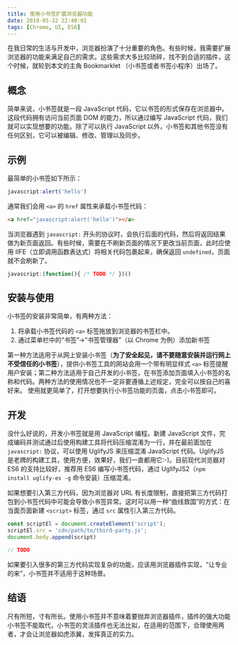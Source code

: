 ```yaml
---
title: 使用小书签扩展浏览器功能
date: 2019-05-22 22:40:01
tags: [Chrome, UI, ES6]
---
```


在我日常的生活与开发中，浏览器扮演了十分重要的角色。有些时候，我需要扩展浏览器的功能来满足自己的需求。这些需求大多比较琐碎，找不到合适的插件，这个时候，就轮到本文的主角 Bookmarklet （小书签或者书签小程序）出场了。

## 概念
简单来说，小书签就是一段 JavaScript 代码，它以书签的形式保存在浏览器中。这段代码拥有访问当前页面 DOM 的能力，所以通过编写 JavaScript 代码，我们就可以实现想要的功能。除了可以执行 JavaScript 以外，小书签和其他书签没有任何区别，它可以被编辑、修改、管理以及同步。

## 示例
最简单的小书签如下所示：
```js
javascript:alert('hello')
```
通常我们会用 `<a>` 的 `href` 属性来承载小书签代码：
```html
<a href="javascript:alert('hello')"></a>
```
当浏览器遇到 `javascript:` 开头的协议时，会执行后面的代码，然后将返回结果做为新页面返回。有些时候，需要在不刷新页面的情况下更改当前页面，此时应使用 IIFE（立即调用函数表达式）将相关代码包裹起来，确保返回 `undefined`，页面就不会刷新了。
```js
javascript:(function(){ /* TODO */ })() 
```

## 安装与使用
小书签的安装非常简单，有两种方法：
1. 将承载小书签代码的 `<a>` 标签拖放到浏览器的书签栏中。
2. 通过菜单栏中的“书签”->“书签管理器”（以 Chrome 为例）添加新书签

第一种方法适用于从网上安装小书签（**为了安全起见，请不要随意安装并运行网上不受信任的小书签**），提供小书签工具的网站会用一个带有明显样式 `<a>` 标签提醒用户安装；第二种方法适用于自己开发的小书签，在书签添加页面填入小书签的名称和代码。两种方法的使用情况也不一定非要遵循上述规定，完全可以按自己的喜好来。
使用就更简单了，打开想要执行小书签功能的页面，点击小书签即可。

## 开发
没什么好说的，开发小书签就是用 JavaScript 编程。新建 JavaScript 文件，完成编码并测试通过后使用构建工具将代码压缩混淆为一行，并在最前面加在 `javascript:` 协议，可以使用 UglifyJS 来压缩混淆 JavaScript 代码。UglifyJS 是老牌的构建工具，使用方便，效果好，我们一直都用它:-)。目前现代浏览器对 ES6 的支持比较好，推荐用 ES6 编写小书签代码，通过 UglifyJS2（`npm install uglify-es -g` 命令安装）压缩混淆。

如果想要引入第三方代码，因为浏览器对 URL 有长度限制，直接把第三方代码打包到小书签代码中可能会导致小书签异常。这时可以用一种“曲线救国”的方式：在当面页面新建 `<script>` 标签，通过 `src` 属性引入第三方代码。
```js
const scriptEl = document.createElement('script');
scriptEl.src = 'cdn/path/to/third-party.js';
document.body.append(script)

// TODO
```
如果要引入很多的第三方代码实现复杂的功能，应该用浏览器插件实现，“让专业的来”，小书签并不适用于这种场景。

## 结语
尺有所短，寸有所长。使用小书签并不意味着要抛弃浏览器插件，插件的强大功能小书签不能取代，小书签的灵活插件也无法比拟，在适用的范围下，合理使用两者，才会让浏览器如虎添翼，发挥真正的实力。